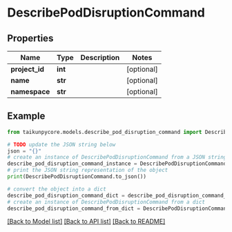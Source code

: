 # DescribePodDisruptionCommand


## Properties

Name | Type | Description | Notes
------------ | ------------- | ------------- | -------------
**project_id** | **int** |  | [optional] 
**name** | **str** |  | [optional] 
**namespace** | **str** |  | [optional] 

## Example

```python
from taikunpycore.models.describe_pod_disruption_command import DescribePodDisruptionCommand

# TODO update the JSON string below
json = "{}"
# create an instance of DescribePodDisruptionCommand from a JSON string
describe_pod_disruption_command_instance = DescribePodDisruptionCommand.from_json(json)
# print the JSON string representation of the object
print(DescribePodDisruptionCommand.to_json())

# convert the object into a dict
describe_pod_disruption_command_dict = describe_pod_disruption_command_instance.to_dict()
# create an instance of DescribePodDisruptionCommand from a dict
describe_pod_disruption_command_from_dict = DescribePodDisruptionCommand.from_dict(describe_pod_disruption_command_dict)
```
[[Back to Model list]](../README.md#documentation-for-models) [[Back to API list]](../README.md#documentation-for-api-endpoints) [[Back to README]](../README.md)


